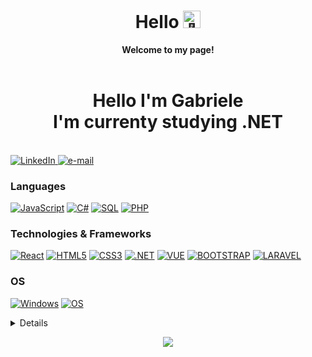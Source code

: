 <h1 align="center">Hello <img src="https://github.com/wervlad/wervlad/assets/24524555/766d336d-b87d-44ba-807c-c51de2bc6b4d" width="28px" alt="👋"></h1>

<p align="center">
    <b>Welcome to my page!</b><br><br>
    <h1 align="center">
         Hello I'm Gabriele<br>
         I'm currenty studying .NET<br>
    </h1><br>
    <a href="https://www.linkedin.com/in/gabriele-pagnotta-7645b316b/">
        <img src="https://img.shields.io/badge/LinkedIn-blue?style=flat-square&logo=linkedin" alt="LinkedIn">
    </a>
    <a href="mailto:gabriele.pagnotta.dev@gmail.com">
        <img src="https://img.shields.io/badge/Email-blue?style=flat-square&logo=gmail&logoColor=white" alt="e-mail">
    </a>
    
    
</p>

### Languages
[![JavaScript](https://img.shields.io/badge/javascript-black?style=for-the-badge&logo=javascript)](https://github.com/GabrielePagnotta)
[![C#](	https://img.shields.io/badge/C%23-239120?style=for-the-badge&logo=c-sharp&logoColor=white)](https://github.com/GabrielePagnotta)
[![SQL](https://img.shields.io/badge/sql-black?style=for-the-badge&logo=mysql)](https://github.com/GabrielePagnotta)
[![PHP](https://img.shields.io/badge/PHP-777BB4?style=for-the-badge&logo=php&logoColor=white)](https://github.com/GabrielePagnotta)

### Technologies & Frameworks
[![React](https://img.shields.io/badge/react-black?style=for-the-badge&logo=react)](https://github.com/GabrielePagnotta)
[![HTML5](https://img.shields.io/badge/html5-black?style=for-the-badge&logo=html5)](https://github.com/GabrielePagnotta)
[![CSS3](https://img.shields.io/badge/css3-black?style=for-the-badge&logo=css3)](https://github.com/GabrielePagnotta)
[![.NET](https://img.shields.io/badge/.NET-5C2D91?style=for-the-badge&logo=.net&logoColor=white)](https://github.com/GabrielePagnotta)
[![VUE](https://img.shields.io/badge/Vue.js-35495E?style=for-the-badge&logo=vue.js&logoColor=4FC08D)](https://github.com/GabrielePagnotta)
[![BOOTSTRAP](https://img.shields.io/badge/Bootstrap-563D7C?style=for-the-badge&logo=bootstrap&logoColor=white)](https://github.com/GabrielePagnotta)
[![LARAVEL](https://img.shields.io/badge/Laravel-FF2D20?style=for-the-badge&logo=laravel&logoColor=white)](https://github.com/GabrielePagnotta)

### OS
[![Windows](https://img.shields.io/badge/Windows-black?style=for-the-badge&logo=Windows)](https://github.com/GabrielePagnotta)
[![OS](https://img.shields.io/badge/mac%20os-000000?style=for-the-badge&logo=apple&logoColor=white)](https://github.com/GabrielePagnotta)

<details>
<p align="center">
  <a href="https://github.com/GabrielePagnotta">
    <img src="http://github-profile-summary-cards.vercel.app/api/cards/profile-details?username=GabrielePagnotta&theme=transparent" />
  </a>
  <a href="https://github.com/GabrielePagnotta">
    <img src="https://github-readme-streak-stats.herokuapp.com/?user=GabrielePagnotta&hide_border=true&card_width=338&theme=transparent" />
  </a>
  <a href="https://github.com/GabrielePagnotta">
    <img src="http://github-profile-summary-cards.vercel.app/api/cards/stats?username=GabrielePagnotta&theme=transparent" />
  </a>
  
</p>
</details>

<p align="center">
  <a href="https://github.com/GabrielePagnotta">
    <img src="https://komarev.com/ghpvc/?username=GabrielePagnotta&color=blue&style=flat)" />
  </a>
</p>
<!--

- 🔭 I’m currently working on ...
- 🌱 I’m currently learning ...
- 👯 I’m looking to collaborate on ...
- 🤔 I’m looking for help with ...
- 💬 Ask me about ...
- 📫 How to reach me: ...
- 😄 Pronouns: ...
- ⚡ Fun fact: ...
-->
